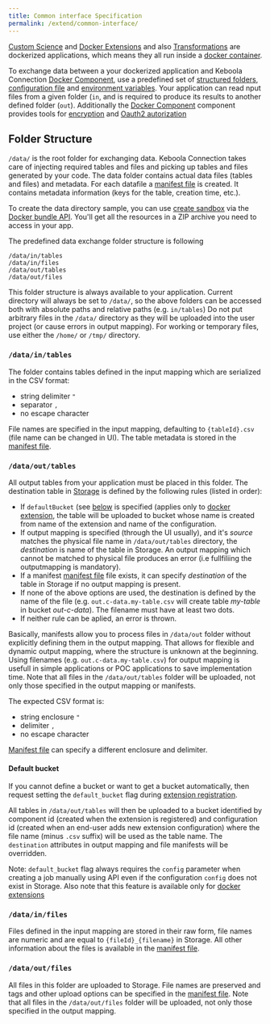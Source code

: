 ```yaml
---
title: Common interface Specification
permalink: /extend/common-interface/
---
```


[Custom Science](/extend/custom-science/) and [Docker Extensions](/extend/docker/) and also
[Transformations](https://help.keboola.com/??/) are dockerized applications, which means they all
run inside a [docker container](/extend/docker/tutorial/).

To exchange data between a your dockerized application and 
Keboola Connection [Docker Component](/overview/docker-bundle/), use a 
predefined set of [structured folders](#folder-structure),  
[configuration file](/extend/common-interface/config-file/)
and [environment variables](/extend/common-interface/environment/). 
Your application can read nput files from a given folder (`in`, and is required to produce its results to 
another defined folder (`out`).
Additionally the [Docker Component](/overview/docker-bundle/) component provides tools for 
[encryption](/overview/encryption) and [Oauth2 autorization](/common-interface/oauth/) 

## Folder Structure
`/data/` is the root folder for exchanging data. Keboola Connection takes care of injecting required tables 
and files and picking up tables and files generated by your code. The data folder contains actual data 
files (tables and files) and metadata. For each datafile 
a [manifest file](/extend/common-interface/manifest-files/) is created. It contains metadata 
information (keys for the table, creation time, etc.). 

To create the data directory sample, you can use [create sandbox](/extend/common-interface/) via the
[Docker bundle API](http://docs.kebooladocker.apiary.io/#reference/sandbox). 
You'll get all the resources in a ZIP archive you need to access in your app. 

The predefined data exchange folder structure is following
  
    /data/in/tables
    /data/in/files
    /data/out/tables
    /data/out/files
    
This folder structure is always available to your application. Current directory will always be set to
`/data/`, so the above folders can be accessed both with absolute paths and relative paths (e.g. `in/tables`) 
Do not put arbitrary files in the `/data/` directory as they will be uploaded into the user project 
(or cause errors in output mapping). For working or temporary files, use either the `/home/` or `/tmp/` directory.

### `/data/in/tables`

The folder contains tables defined in the input mapping which are serialized in the CSV format:
 
  - string delimiter `"`
  - separator `,`
  - no escape character
 
File names are specified in the input mapping, defaulting to `{tableId}.csv` (file name can be changed in UI).
The table metadata is stored in the [manifest file](/extend/common-interface/manifest-files/).

### `/data/out/tables`

All output tables from your application must be placed in this folder. The destination table in 
[Storage](https://help.keboola.com/???) is defined by the following rules (listed in order):

- If `defaultBucket` (see [below](#default-bucket) is specified (applies only 
to [docker extension](/extend/docker/), the table will be uploaded to
bucket whose name is created from name of the extension and name of the configuration.
- If output mapping is specified (through the UI usually), and it's *source* matches the physical file name in 
`/data/out/tables` directory, the *destination* is name of the table in Storage. An output mapping which cannot be
matched to physical file produces an error (i.e fullfiliing the outputmapping is mandatory). 
- If a manifest [manifest file](/extend/common-interface/manifest-files/) file exists, it can specify *destination* of
the table in Storage if no output mapping is present. 
- If none of the above options are used, the destination is defined by the name of the file 
(e.g. `out.c-data.my-table.csv` will create table *my-table* in bucket *out-c-data*). The filename must have
at least two dots.
- If neither rule can be aplied, an error is thrown.   
  
Basically, manifests allow you to process files in `/data/out` folder without explicitly defining them in the 
output mapping. That allows for flexible and dynamic output mapping, where the structure is unknown at the beginning.
Using filenames (e.g. `out.c-data.my-table.csv`) for output mapping is usefull in simple applications or 
POC applications to save implementation time.
Note that all files in the `/data/out/tables` folder will be uploaded, not only those specified in the output mapping or
manifests.

The expected CSV format is:

  - string enclosure `"`
  - delimiter `,`
  - no escape character

[Manifest file](/extend/common-interface/manifest-files/) can specify a different enclosure and delimiter. 


#### Default bucket
If you cannot define a bucket or want to get a bucket automatically, then request setting 
the `default_bucket` flag during [extension registration](/extend/registration). 

All tables in `/data/out/tables` will then be uploaded to a bucket identified by 
component id (created when the extension is registered) and 
configuration id (created when an end-user adds new extension configuration) where the
file name (minus `.csv` suffix) will be used as the table name. The `destination` attributes 
in output mapping and file manifests will be overridden.
 
Note: `default_bucket` flag always requires the `config` parameter when creating a job manually using 
API even if the configuration `config` does not exist in Storage. Also note that this feature
is available only for [docker extensions](/extend/docker/)  

### `/data/in/files`  

Files defined in the input mapping are stored in their raw form, file names are numeric and are 
equal to `{fileId}_{filename}` in Storage. All other information about the files is available 
in the [manifest file](/extend/common-interface/manifest-files/).

### `/data/out/files`

All files in this folder are uploaded to Storage. File names are preserved and tags and other upload options 
can be specified in the [manifest file](/extend/common-interface/manifest-files/).
Note that all files in the `/data/out/files` folder will be uploaded, not only those specified in the output mapping.

